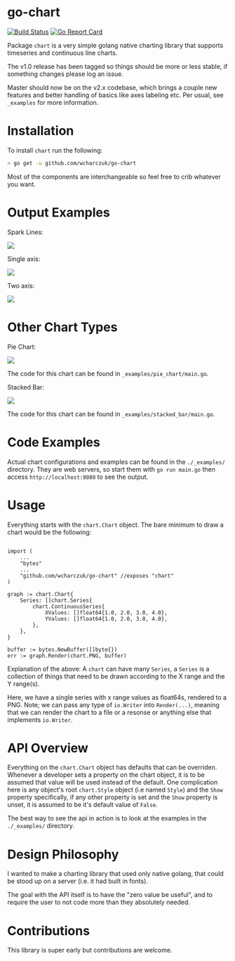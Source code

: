 go-chart
========
[![Build Status](https://travis-ci.org/wcharczuk/go-chart.svg?branch=master)](https://travis-ci.org/wcharczuk/go-chart) [![Go Report Card](https://goreportcard.com/badge/github.com/wcharczuk/go-chart)](https://goreportcard.com/report/github.com/wcharczuk/go-chart)

Package `chart` is a very simple golang native charting library that supports timeseries and continuous
line charts. 

The v1.0 release has been tagged so things should be more or less stable, if something changes please log an issue.

Master should now be on the v2.x codebase, which brings a couple new features and better handling of basics like axes labeling etc. Per usual, see `_examples` for more information.

# Installation

To install `chart` run the following:

```bash
> go get -u github.com/wcharczuk/go-chart
```

Most of the components are interchangeable so feel free to crib whatever you want. 

# Output Examples 

Spark Lines:

![](https://raw.githubusercontent.com/wcharczuk/go-chart/master/_images/tvix_ltm.png)

Single axis:

![](https://raw.githubusercontent.com/wcharczuk/go-chart/master/_images/goog_ltm.png)

Two axis:

![](https://raw.githubusercontent.com/wcharczuk/go-chart/master/_images/two_axis.png)

# Other Chart Types

Pie Chart:

![](https://raw.githubusercontent.com/wcharczuk/go-chart/master/_images/pie_chart.png)

The code for this chart can be found in `_examples/pie_chart/main.go`.

Stacked Bar:

![](https://raw.githubusercontent.com/wcharczuk/go-chart/master/_images/stacked_bar.png)

The code for this chart can be found in `_examples/stacked_bar/main.go`.

# Code Examples

Actual chart configurations and examples can be found in the `./_examples/` directory. They are web servers, so start them with `go run main.go` then access `http://localhost:8080` to see the output.

# Usage

Everything starts with the `chart.Chart` object. The bare minimum to draw a chart would be the following:

```golang

import (
    ...
    "bytes"
    ...
    "github.com/wcharczuk/go-chart" //exposes "chart"
)

graph := chart.Chart{
    Series: []chart.Series{
        chart.ContinuousSeries{
            XValues: []float64{1.0, 2.0, 3.0, 4.0},
            YValues: []float64{1.0, 2.0, 3.0, 4.0},
        },
    },
}

buffer := bytes.NewBuffer([]byte{})
err := graph.Render(chart.PNG, buffer)
```

Explanation of the above: A `chart` can have many `Series`, a `Series` is a collection of things that need to be drawn according to the X range and the Y range(s).

Here, we have a single series with x range values as float64s, rendered to a PNG. Note; we can pass any type of `io.Writer` into `Render(...)`, meaning that we can render the chart to a file or a resonse or anything else that implements `io.Writer`.

# API Overview

Everything on the `chart.Chart` object has defaults that can be overriden. Whenever a developer sets a property on the chart object, it is to be assumed that value will be used instead of the default. One complication here
is any object's root `chart.Style` object (i.e named `Style`) and the `Show` property specifically, if any other property is set and the `Show` property is unset, it is assumed to be it's default value of `False`.

The best way to see the api in action is to look at the examples in the `./_examples/` directory.

# Design Philosophy

I wanted to make a charting library that used only native golang, that could be stood up on a server (i.e. it had built in fonts).

The goal with the API itself is to have the "zero value be useful", and to require the user to not code more than they absolutely needed.

# Contributions

This library is super early but contributions are welcome.
